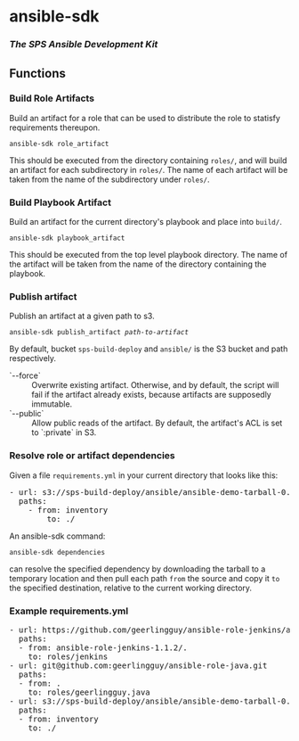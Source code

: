 ansible-sdk
===========

### *The SPS Ansible Development Kit*

## Functions

### Build Role Artifacts

Build an artifact for a role that can be used to distribute the role 
to statisfy requirements thereupon.

`ansible-sdk role_artifact`

This should be executed from the directory containing `roles/`, and will 
build an artifact for each subdirectory in `roles/`.  The name of each artifact will 
be taken from the name of the subdirectory under `roles/`.

### Build Playbook Artifact

Build an artifact for the current directory's playbook and place into 
`build/`.  

`ansible-sdk playbook_artifact`

This should be executed from the top level playbook directory.  The name of 
the artifact will be taken from the name of the directory containing the playbook.  

### Publish artifact 

Publish an artifact at a given path to s3.  

<code>ansible-sdk publish_artifact <i>path-to-artifact</i></code>

By default, bucket `sps-build-deploy` and 
`ansible/` is the S3 bucket and path respectively.

<dl>
  <dt>`--force`</dt>
  <dd>Overwrite existing artifact.  Otherwise, and by default, 
     the script will fail if the artifact already exists, 
     because artifacts are supposedly immutable.
  </dd>
  <dt>`--public`</dt>
  <dd>Allow public reads of the artifact.  By default, the artifact's ACL is 
    set to `:private` in S3.
  </dd>
</dl>


### Resolve role or artifact dependencies

Given a file `requirements.yml` in your current directory that looks like this:
<pre>
- url: s3://sps-build-deploy/ansible/ansible-demo-tarball-0.0.0.tbz2
  paths:
    - from: inventory
        to: ./
</pre>
An ansible-sdk command:

`ansible-sdk dependencies`

can resolve the specified dependency by downloading the
tarball to a temporary location and then pull each path `from` the source and 
copy it `to` the specified destination, relative to the current working directory.

### Example requirements.yml

<pre>
- url: https://github.com/geerlingguy/ansible-role-jenkins/archive/1.1.2.tar.gz
  paths:
  - from: ansible-role-jenkins-1.1.2/.
    to: roles/jenkins
- url: git@github.com:geerlingguy/ansible-role-java.git
  paths:
  - from: .
    to: roles/geerlingguy.java
- url: s3://sps-build-deploy/ansible/ansible-demo-tarball-0.0.0.tbz2
  paths:
  - from: inventory
    to: ./
</pre>
